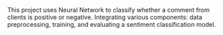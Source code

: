 This project uses Neural Network to classify whether a comment from clients is positive or negative. Integrating various components: data preprocessing, training, and evaluating a sentiment classification model.
